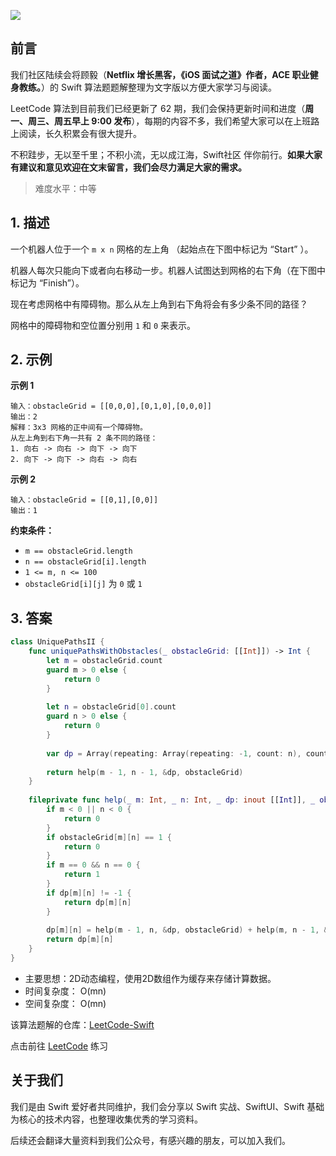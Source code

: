 ![](https://upload-images.jianshu.io/upload_images/2829694-8d80389416deefc4.png?imageMogr2/auto-orient/strip%7CimageView2/2/w/1240)

## 前言

我们社区陆续会将顾毅（**Netflix 增长黑客，《iOS 面试之道》作者，ACE 职业健身教练。**）的 Swift 算法题题解整理为文字版以方便大家学习与阅读。

LeetCode 算法到目前我们已经更新了 62 期，我们会保持更新时间和进度（**周一、周三、周五早上 9:00 发布**），每期的内容不多，我们希望大家可以在上班路上阅读，长久积累会有很大提升。

不积跬步，无以至千里；不积小流，无以成江海，Swift社区 伴你前行。**如果大家有建议和意见欢迎在文末留言，我们会尽力满足大家的需求。**

> 难度水平：中等

## 1. 描述

一个机器人位于一个 `m x n` 网格的左上角 （起始点在下图中标记为 “Start” ）。

机器人每次只能向下或者向右移动一步。机器人试图达到网格的右下角（在下图中标记为 “Finish”）。

现在考虑网格中有障碍物。那么从左上角到右下角将会有多少条不同的路径？

网格中的障碍物和空位置分别用 `1` 和 `0` 来表示。

## 2. 示例

**示例 1**

```
输入：obstacleGrid = [[0,0,0],[0,1,0],[0,0,0]]
输出：2
解释：3x3 网格的正中间有一个障碍物。
从左上角到右下角一共有 2 条不同的路径：
1. 向右 -> 向右 -> 向下 -> 向下
2. 向下 -> 向下 -> 向右 -> 向右
```

**示例 2**


```
输入：obstacleGrid = [[0,1],[0,0]]
输出：1
```

**约束条件：**

- `m == obstacleGrid.length`
- `n == obstacleGrid[i].length`
- `1 <= m, n <= 100`
- `obstacleGrid[i][j]` 为 `0` 或 `1`

## 3. 答案

```swift
class UniquePathsII {
    func uniquePathsWithObstacles(_ obstacleGrid: [[Int]]) -> Int {
        let m = obstacleGrid.count
        guard m > 0 else {
            return 0
        }
        
        let n = obstacleGrid[0].count
        guard n > 0 else {
            return 0
        }
    
        var dp = Array(repeating: Array(repeating: -1, count: n), count: m)
        
        return help(m - 1, n - 1, &dp, obstacleGrid)
    }
    
    fileprivate func help(_ m: Int, _ n: Int, _ dp: inout [[Int]], _ obstacleGrid: [[Int]]) -> Int {
        if m < 0 || n < 0 {
            return 0
        }
        if obstacleGrid[m][n] == 1 {
            return 0
        }
        if m == 0 && n == 0 {
            return 1
        }
        if dp[m][n] != -1 {
            return dp[m][n]
        }
        
        dp[m][n] = help(m - 1, n, &dp, obstacleGrid) + help(m, n - 1, &dp, obstacleGrid)
        return dp[m][n]
    }
}
```

* 主要思想：2D动态编程，使用2D数组作为缓存来存储计算数据。
* 时间复杂度： O(mn)
* 空间复杂度： O(mn)

该算法题解的仓库：[LeetCode-Swift](https://github.com/soapyigu/LeetCode-Swift "LeetCode-Swift")

点击前往 [LeetCode](https://leetcode.com/problems/unique-paths-ii/ "LeetCode") 练习

## 关于我们

我们是由 Swift 爱好者共同维护，我们会分享以 Swift 实战、SwiftUI、Swift 基础为核心的技术内容，也整理收集优秀的学习资料。

后续还会翻译大量资料到我们公众号，有感兴趣的朋友，可以加入我们。
